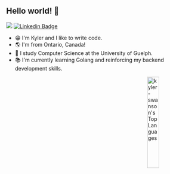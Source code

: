 ## Hello world! 👋

![](https://komarev.com/ghpvc/?username=kyler-swanson)
[![Linkedin Badge](https://img.shields.io/badge/-kyler--swanson-blue?style=flat-square&logo=Linkedin&logoColor=white&link=https://www.linkedin.com/in/kyler-swanson/)](https://www.linkedin.com/in/kyler-swanson/)

- 😁 I'm Kyler and I like to write code. 
- 🌎 I'm from Ontario, Canada!
- 🏫 I study Computer Science at the University of Guelph.
- 📚 I'm currently learning Golang and reinforcing my backend development skills.

<img src="https://cheesits456-readme-stats.vercel.app/api/top-langs?username=kyler-swanson&layout=compact&card_width=275&theme=github_dark&langs_count=10&hide=c,meson,makefile,m4" alt="kyler-swanson's Top Languages" align="right" width="25%">

<!--
**kyler-swanson/kyler-swanson** is a ✨ _special_ ✨ repository because its `README.md` (this file) appears on your GitHub profile.

Here are some ideas to get you started:

- 🔭 I’m currently working on ...
- 🌱 I’m currently learning ...
- 👯 I’m looking to collaborate on ...
- 🤔 I’m looking for help with ...
- 💬 Ask me about ...
- 📫 How to reach me: ...
- 😄 Pronouns: ...
- ⚡ Fun fact: ...
-->
